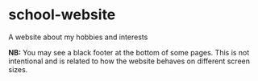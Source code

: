 # school-website
A website about my hobbies and interests

**NB:** You may see a black footer at the bottom of some pages.  This is not intentional and is related to how the website behaves on different screen sizes.
